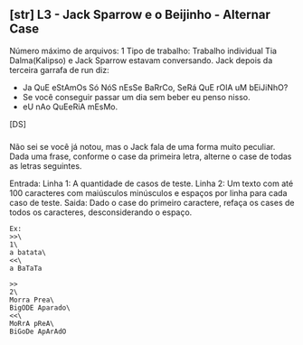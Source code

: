 ## [str] L3 - Jack Sparrow e o Beijinho - Alternar Case
 Número máximo de arquivos: 1
Tipo de trabalho:  Trabalho individual
Tia Dalma(Kalipso) e Jack Sparrow estavam conversando.
Jack depois da terceira garrafa de run diz:
- Ja QuE eStAmOs Só NóS nEsSe BaRrCo, SeRá QuE rOlA uM bEiJiNhO?
- Se você conseguir passar um dia sem beber eu penso nisso.
- eU nAo QuEeRiA mEsMo.

[DS]

###
Não sei se você já notou, mas o Jack fala de uma forma muito peculiar.
Dada uma frase, conforme o case da primeira letra, alterne o case de todas as letras seguintes.

Entrada:
Linha 1: A quantidade de casos de teste.
Linha 2: Um texto com até 100 caracteres com maiúsculos minúsculos e espaços por linha para cada caso de teste.
Saida:
Dado o case do primeiro caractere, refaça os cases de todos os caracteres,
desconsiderando o espaço.
```
Ex:
>>\
1\
a batata\
<<\
a BaTaTa

>>
2\
Morra Prea\
BigODE Aparado\
<<\
MoRrA pReA\
BiGoDe ApArAdO
